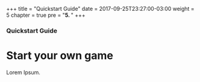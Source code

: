+++
title = "Quickstart Guide"
date = 2017-09-25T23:27:00-03:00
weight = 5
chapter = true
pre = "<b>5. </b>"
+++

### Quickstart Guide

# Start your own game

Lorem Ipsum.